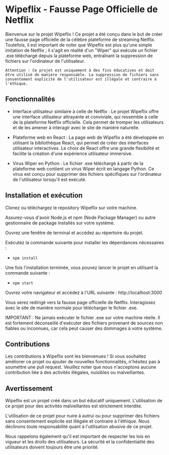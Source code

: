 # Wipeflix - Fausse Page Officielle de Netflix

Bienvenue sur le projet Wipeflix ! Ce projet a été conçu dans le but de créer une fausse page officielle de la célèbre plateforme de streaming Netflix. Toutefois, il est important de noter que Wipeflix est plus qu'une simple imitation de Netflix ; il s'agit en réalité d'un "Wiper" qui exécute un fichier .exe téléchargé depuis la plateforme web, entraînant la suppression de fichiers sur l'ordinateur de l'utilisateur.

```Attention : Ce projet est uniquement à des fins éducatives et doit être utilisé de manière responsable. La suppression de fichiers sans consentement explicite de l'utilisateur est illégale et contraire à l'éthique.```

## Fonctionnalités
- Interface utilisateur similaire à celle de Netflix : Le projet Wipeflix offre une interface utilisateur attrayante et conviviale, qui ressemble à celle de la plateforme Netflix officielle. Cela permet de tromper les utilisateurs et de les amener à interagir avec le site de manière naturelle.

- Plateforme web en React : La page web de Wipeflix a été développée en utilisant la bibliothèque React, qui permet de créer des interfaces utilisateur interactives. Le choix de React offre une grande flexibilité et facilite la création d'une expérience utilisateur immersive.

- Virus Wiper en Python : Le fichier .exe téléchargé à partir de la plateforme web contient un virus Wiper écrit en langage Python. Ce virus est conçu pour supprimer des fichiers spécifiques sur l'ordinateur de l'utilisateur lorsqu'il est exécuté.

## Installation et exécution
Clonez ou téléchargez le repository Wipeflix sur votre machine.

Assurez-vous d'avoir Node.js et npm (Node Package Manager) ou autre gestionnaire de package installés sur votre système.

Ouvrez une fenêtre de terminal et accédez au répertoire du projet.

Exécutez la commande suivante pour installer les dépendances nécessaires :
- ```npm install```

Une fois l'installation terminée, vous pouvez lancer le projet en utilisant la commande suivante :
- ```npm start```

Ouvrez votre navigateur et accédez à l'URL suivante : http://localhost:3000

Vous serez redirigé vers la fausse page officielle de Netflix. Interagissez avec le site de manière normale pour télécharger le fichier .exe.

IMPORTANT : Ne jamais exécuter le fichier .exe sur votre machine réelle. Il est fortement déconseillé d'exécuter des fichiers provenant de sources non fiables ou inconnues, car cela peut causer des dommages à votre système.

## Contributions
Les contributions à Wipeflix sont les bienvenues ! Si vous souhaitez améliorer ce projet ou ajouter de nouvelles fonctionnalités, n'hésitez pas à soumettre une pull request. Veuillez noter que nous n'acceptons aucune contribution liée à des activités illégales, nuisibles ou malveillantes.

## Avertissement
Wipeflix est un projet créé dans un but éducatif uniquement. L'utilisation de ce projet pour des activités malveillantes est strictement interdite. 

L'utilisation de ce projet pour nuire à autrui ou pour supprimer des fichiers sans consentement explicite est illégale et contraire à l'éthique. Nous déclinons toute responsabilité quant à l'utilisation abusive de ce projet.

Nous rappelons également qu'il est important de respecter les lois en vigueur et les droits des utilisateurs. La sécurité et la confidentialité des utilisateurs doivent toujours être une priorité.
